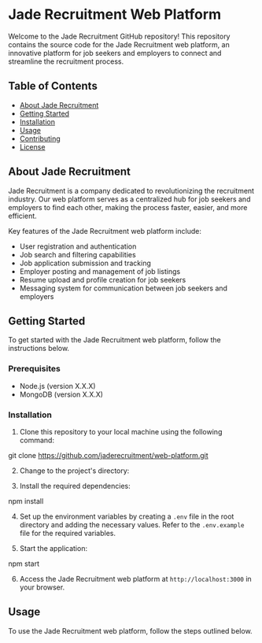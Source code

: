 # Jade Recruitment Web Platform

Welcome to the Jade Recruitment GitHub repository! This repository contains the source code for the Jade Recruitment web platform, an innovative platform for job seekers and employers to connect and streamline the recruitment process.

## Table of Contents
- [About Jade Recruitment](#about-jade-recruitment)
- [Getting Started](#getting-started)
- [Installation](#installation)
- [Usage](#usage)
- [Contributing](#contributing)
- [License](#license)

## About Jade Recruitment
Jade Recruitment is a company dedicated to revolutionizing the recruitment industry. Our web platform serves as a centralized hub for job seekers and employers to find each other, making the process faster, easier, and more efficient.

Key features of the Jade Recruitment web platform include:
- User registration and authentication
- Job search and filtering capabilities
- Job application submission and tracking
- Employer posting and management of job listings
- Resume upload and profile creation for job seekers
- Messaging system for communication between job seekers and employers

## Getting Started
To get started with the Jade Recruitment web platform, follow the instructions below.

### Prerequisites
- Node.js (version X.X.X)
- MongoDB (version X.X.X)

### Installation
1. Clone this repository to your local machine using the following command:

git clone https://github.com/jaderecruitment/web-platform.git

2. Change to the project's directory:

3. Install the required dependencies:

npm install

4. Set up the environment variables by creating a `.env` file in the root directory and adding the necessary values. Refer to the `.env.example` file for the required variables.

5. Start the application:

npm start

6. Access the Jade Recruitment web platform at `http://localhost:3000` in your browser.

## Usage
To use the Jade Recruitment web platform, follow the steps outlined below.

